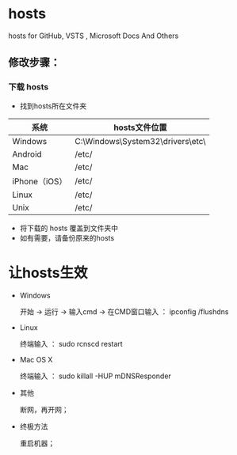 # hosts
hosts for GitHub, VSTS , Microsoft Docs And Others

## 修改步骤：

### 下载 hosts

- 找到hosts所在文件夹

系统|hosts文件位置
---|---
Windows|C:\Windows\System32\drivers\etc\
Android|/etc/
Mac|/etc/
iPhone（iOS）|/etc/
Linux|/etc/
Unix|/etc/

- 将下载的 hosts 覆盖到文件夹中
- 如有需要，请备份原来的hosts

# 让hosts生效

- Windows

    开始 -> 运行 -> 输入cmd -> 在CMD窗口输入  ： ipconfig /flushdns
    
- Linux

    终端输入 ：  sudo rcnscd restart

- Mac OS X

    终端输入 ：  sudo killall -HUP mDNSResponder

- 其他
    
    断网，再开网；

- 终极方法

    重启机器；
